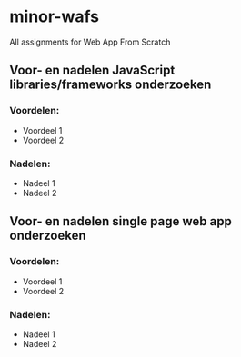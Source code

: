 # minor-wafs
All assignments for Web App From Scratch

## Voor- en nadelen JavaScript libraries/frameworks onderzoeken

### Voordelen:
- Voordeel 1
- Voordeel 2

### Nadelen:
- Nadeel 1
- Nadeel 2

## Voor- en nadelen single page web app onderzoeken

### Voordelen:
- Voordeel 1
- Voordeel 2

### Nadelen:
- Nadeel 1
- Nadeel 2
